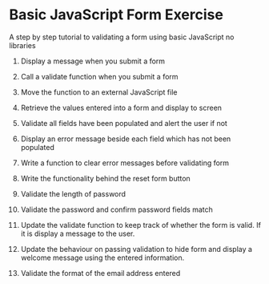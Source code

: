 Basic JavaScript Form Exercise
===============================

A step by step tutorial to validating a form using basic JavaScript no libraries

1.  Display a message when you submit a form
 
2.  Call a validate function when you submit a form

3.  Move the function to an external JavaScript file

4.  Retrieve the values entered into a form and display to screen

5.  Validate all fields have been populated and alert the user if not

6.  Display an error message beside each field which has not been populated
  
7.   Write a function to clear error messages before validating form

8.   Write the functionality behind the reset form button

9.   Validate the length of password

10.  Validate the password and confirm password fields match

11.  Update the validate function to keep track of whether the form is valid. If it is display a message to the user.

12.  Update the behaviour on passing validation to hide form and display a welcome message using the entered information.

13.  Validate the format of the email address entered

